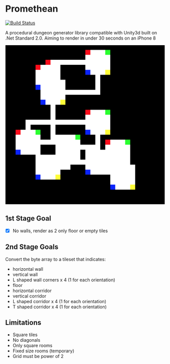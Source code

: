 # Promethean

[![Build Status](https://travis-ci.org/valantonini/Promethean.svg?branch=master)](https://travis-ci.org/valantonini/Promethean)

A procedural dungeon generator library compatible with Unity3d built on .Net Standard 2.0. Aiming to render in under 30 seconds on an iPhone 8 

![Current Progress](https://raw.githubusercontent.com/valantonini/Promethean/master/Examples/Example.png "Current Progress")

## 1st Stage Goal
- [x] No walls, render as 2 only floor or empty tiles

## 2nd Stage Goals

Convert the byte array to a tileset that indicates:
- horizontal wall
- vertical wall
- L shaped wall corners x 4 (1 for each orientation)
- floor
- horizontal corridor
- vertical corridor
- L shaped corridor x 4 (1 for each orientation)
- T shaped corridor x 4 (1 for each orientation)

## Limitations
- Square tiles
- No diagonals 
- Only square rooms 
- Fixed size rooms (temporary)
- Grid must be power of 2

